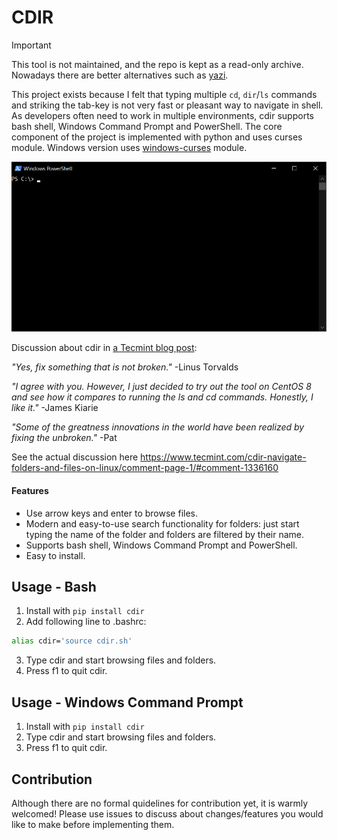# CDIR

> [!IMPORTANT]  
> This tool is not maintained, and the repo is kept as a read-only archive. Nowadays there are better alternatives such as [yazi](https://yazi-rs.github.io/).

This project exists because I felt that typing multiple `cd`, `dir`/`ls` commands and striking the tab-key is not very fast or pleasant way to navigate in shell. As developers often need to work in multiple environments, cdir supports bash shell, Windows Command Prompt and PowerShell. The core component of the project is implemented with python and uses curses module. Windows version uses [windows-curses](https://github.com/zephyrproject-rtos/windows-curses) module.

![cdir in action (gif)](doc/cdir.gif)

Discussion about cdir in [a Tecmint blog post](https://www.tecmint.com/cdir-navigate-folders-and-files-on-linux):

  *"Yes, fix something that is not broken."* -Linus Torvalds

  *"I agree with you. However, I just decided to try out the tool on CentOS 8 and see how it compares to running the ls and cd commands. Honestly, I like it."* -James Kiarie

   *"Some of the greatness innovations in the world have been realized by fixing the unbroken."* -Pat

See the actual discussion here https://www.tecmint.com/cdir-navigate-folders-and-files-on-linux/comment-page-1/#comment-1336160

#### Features
- Use arrow keys and enter to browse files.
- Modern and easy-to-use search functionality for folders: just start typing the name of the folder and folders are filtered by their name.
- Supports bash shell, Windows Command Prompt and PowerShell.
- Easy to install.

## Usage - Bash
1. Install with `pip install cdir`
2. Add following line to .bashrc:
```bash
alias cdir='source cdir.sh'
```
3. Type cdir and start browsing files and folders.
4. Press f1 to quit cdir.

## Usage - Windows Command Prompt

1. Install with `pip install cdir`
2. Type cdir and start browsing files and folders.
3. Press f1 to quit cdir.

## Contribution

Although there are no formal quidelines for contribution yet, it is warmly welcomed! Please use issues to discuss about changes/features you would like to make before implementing them.
